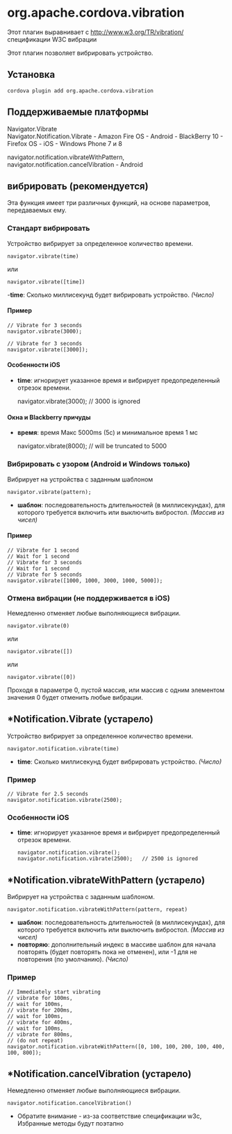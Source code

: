 <!---
    Licensed to the Apache Software Foundation (ASF) under one
    or more contributor license agreements.  See the NOTICE file
    distributed with this work for additional information
    regarding copyright ownership.  The ASF licenses this file
    to you under the Apache License, Version 2.0 (the
    "License"); you may not use this file except in compliance
    with the License.  You may obtain a copy of the License at

      http://www.apache.org/licenses/LICENSE-2.0

    Unless required by applicable law or agreed to in writing,
    software distributed under the License is distributed on an
    "AS IS" BASIS, WITHOUT WARRANTIES OR CONDITIONS OF ANY
    KIND, either express or implied.  See the License for the
    specific language governing permissions and limitations
    under the License.
-->

# org.apache.cordova.vibration

Этот плагин выравнивает с http://www.w3.org/TR/vibration/ спецификации W3C вибрации

Этот плагин позволяет вибрировать устройство.

## Установка

    cordova plugin add org.apache.cordova.vibration
    

## Поддерживаемые платформы

Navigator.Vibrate  
Navigator.Notification.Vibrate - Amazon Fire OS - Android - BlackBerry 10 - Firefox OS - iOS - Windows Phone 7 и 8

navigator.notification.vibrateWithPattern,  
navigator.notification.cancelVibration - Android

## вибрировать (рекомендуется)

Эта функция имеет три различных функций, на основе параметров, передаваемых ему.

### Стандарт вибрировать

Устройство вибрирует за определенное количество времени.

    navigator.vibrate(time)
    

или

    navigator.vibrate([time])
    

-**time**: Сколько миллисекунд будет вибрировать устройство. *(Число)*

#### Пример

    // Vibrate for 3 seconds
    navigator.vibrate(3000);
    
    // Vibrate for 3 seconds
    navigator.vibrate([3000]);
    

#### Особенности iOS

*   **time**: игнорирует указанное время и вибрирует предопределенный отрезок времени.
    
    navigator.vibrate(3000); // 3000 is ignored

#### Окна и Blackberry причуды

*   **время**: время Макс 5000ms (5с) и минимальное время 1 мс
    
    navigator.vibrate(8000); // will be truncated to 5000

### Вибрировать с узором (Android и Windows только)

Вибрирует на устройства с заданным шаблоном

    navigator.vibrate(pattern);   
    

*   **шаблон**: последовательность длительностей (в миллисекундах), для которого требуется включить или выключить вибростол. *(Массив из чисел)*

#### Пример

    // Vibrate for 1 second
    // Wait for 1 second
    // Vibrate for 3 seconds
    // Wait for 1 second
    // Vibrate for 5 seconds
    navigator.vibrate([1000, 1000, 3000, 1000, 5000]);
    

### Отмена вибрации (не поддерживается в iOS)

Немедленно отменяет любые выполняющиеся вибрации.

    navigator.vibrate(0)
    

или

    navigator.vibrate([])
    

или

    navigator.vibrate([0])
    

Проходя в параметре 0, пустой массив, или массив с одним элементом значения 0 будет отменить любые вибрации.

## *Notification.Vibrate (устарело)

Устройство вибрирует за определенное количество времени.

    navigator.notification.vibrate(time)
    

*   **time**: Сколько миллисекунд будет вибрировать устройство. *(Число)*

### Пример

    // Vibrate for 2.5 seconds
    navigator.notification.vibrate(2500);
    

### Особенности iOS

*   **time**: игнорирует указанное время и вибрирует предопределенный отрезок времени.
    
        navigator.notification.vibrate();
        navigator.notification.vibrate(2500);   // 2500 is ignored
        

## *Notification.vibrateWithPattern (устарело)

Вибрирует на устройства с заданным шаблоном.

    navigator.notification.vibrateWithPattern(pattern, repeat)
    

*   **шаблон**: последовательность длительностей (в миллисекундах), для которого требуется включить или выключить вибростол. *(Массив из чисел)*
*   **повторяю**: дополнительный индекс в массиве шаблон для начала повторять (будет повторять пока не отменен), или -1 для не повторения (по умолчанию). *(Число)*

### Пример

    // Immediately start vibrating
    // vibrate for 100ms,
    // wait for 100ms,
    // vibrate for 200ms,
    // wait for 100ms,
    // vibrate for 400ms,
    // wait for 100ms,
    // vibrate for 800ms,
    // (do not repeat)
    navigator.notification.vibrateWithPattern([0, 100, 100, 200, 100, 400, 100, 800]);
    

## *Notification.cancelVibration (устарело)

Немедленно отменяет любые выполняющиеся вибрации.

    navigator.notification.cancelVibration()
    

* Обратите внимание - из-за соответствие спецификации w3c, Избранные методы будут поэтапно
